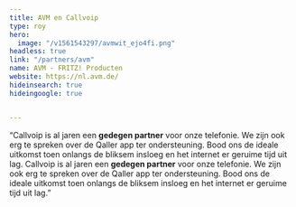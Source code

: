 ```yaml
---
title: AVM en Callvoip
type: roy
hero:
  image: "/v1561543297/avmwit_ejo4fi.png"
headless: true
link: "/partners/avm"
name: AVM - FRITZ! Producten
website: https://nl.avm.de/
hideinsearch: true
hideingoogle: true


---
```

“Callvoip is al jaren een **gedegen partner** voor onze telefonie. We zijn ook erg te spreken over de Qaller app ter ondersteuning. Bood ons de ideale uitkomst toen onlangs de bliksem insloeg en het internet er geruime tijd uit lag. Callvoip is al jaren een **gedegen partner** voor onze telefonie. We zijn ook erg te spreken over de Qaller app ter ondersteuning. Bood ons de ideale uitkomst toen onlangs de bliksem insloeg en het internet er geruime tijd uit lag.”
